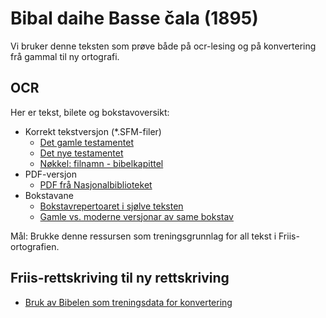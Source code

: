 Bibal daihe Basse čala (1895)
=============

Vi bruker denne teksten som prøve både på ocr-lesing og på konvertering frå gammal til ny ortografi.

OCR
---

Her er tekst, bilete og bokstavoversikt:

- Korrekt tekstversjon (*.SFM-filer)
	- [Det gamle testamentet](https://github.com/giellalt/corpus-sme-orig/tree/main/hist/bible/ot)
	- [Det nye testamentet](https://github.com/giellalt/corpus-sme-orig/tree/main/hist/bible/nt)
	- [Nøkkel: filnamn - bibelkapittel](https://github.com/giellalt/corpus-sme-orig/blob/main/hist/bible/1895_metadata/BookNames.xml)
- PDF-versjon
	- [PDF frå Nasjonalbiblioteket](https://gtsvn.uit.no/biggies/trunk/gt/sme/corp/1895_bible/)
- Bokstavane
	- [Bokstavrepertoaret i sjølve teksten](https://github.com/giellalt/corpus-sme-orig/blob/main/hist/bible/1895_metadata/se.ldml)
	- [Gamle vs. moderne versjonar av same bokstav](https://github.com/giellalt/corpus-sme-orig/blob/main/hist/bible/1895_metadata/se_letters.yaml)
 

Mål: Brukke denne ressursen som treningsgrunnlag for all tekst i Friis-ortografien.


Friis-rettskriving til ny rettskriving
--------------------------------------

- [Bruk av Bibelen som treningsdata for konvertering](1895_til_ny_ortografi.md)



